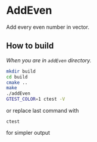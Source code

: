 # AddEven

Add every even number in vector.

## How to build

*When you are in `addEven` directory.*

```bash
mkdir build
cd build
cmake ..
make
./addEven
GTEST_COLOR=1 ctest -V
```
or replace last command with
```
ctest
```
for simpler output

